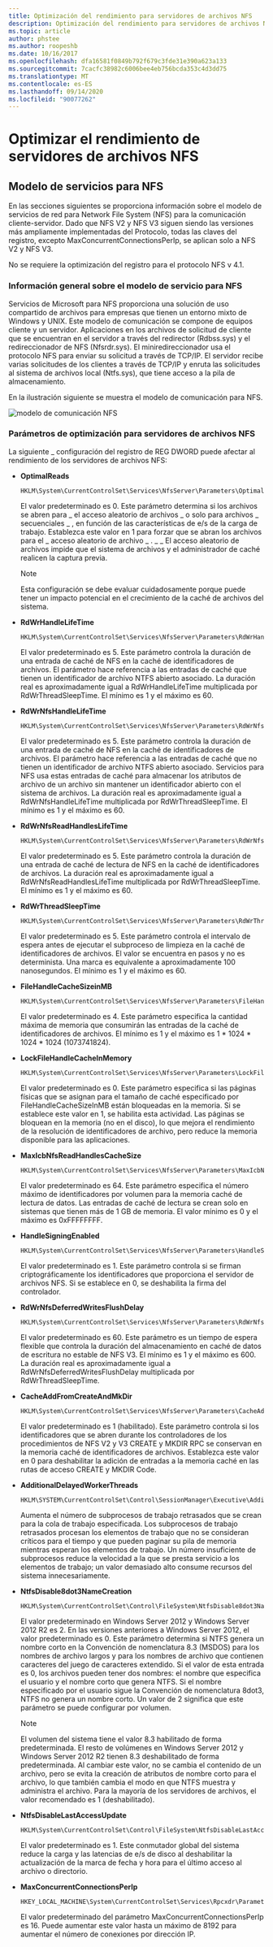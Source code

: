 ```yaml
---
title: Optimización del rendimiento para servidores de archivos NFS
description: Optimización del rendimiento para servidores de archivos NFS
ms.topic: article
author: phstee
ms.author: roopeshb
ms.date: 10/16/2017
ms.openlocfilehash: dfa16581f0849b792f679c3fde31e390a623a133
ms.sourcegitcommit: 7cacfc38982c6006bee4eb756bcda353c4d3dd75
ms.translationtype: MT
ms.contentlocale: es-ES
ms.lasthandoff: 09/14/2020
ms.locfileid: "90077262"
---
```

# <a name="performance-tuning-nfs-file-servers"></a>Optimizar el rendimiento de servidores de archivos NFS

## <a name="services-for-nfs-model"></a><a href="" id="servicesnfs"></a>Modelo de servicios para NFS


En las secciones siguientes se proporciona información sobre el modelo de servicios de red para Network File System (NFS) para la comunicación cliente-servidor. Dado que NFS V2 y NFS V3 siguen siendo las versiones más ampliamente implementadas del Protocolo, todas las claves del registro, excepto MaxConcurrentConnectionsPerIp, se aplican solo a NFS V2 y NFS V3.

No se requiere la optimización del registro para el protocolo NFS v 4.1.

### <a name="service-for-nfs-model-overview"></a>Información general sobre el modelo de servicio para NFS

Servicios de Microsoft para NFS proporciona una solución de uso compartido de archivos para empresas que tienen un entorno mixto de Windows y UNIX. Este modelo de comunicación se compone de equipos cliente y un servidor. Aplicaciones en los archivos de solicitud de cliente que se encuentran en el servidor a través del redirector (Rdbss.sys) y el redireccionador de NFS (Nfsrdr.sys). El miniredireccionador usa el protocolo NFS para enviar su solicitud a través de TCP/IP. El servidor recibe varias solicitudes de los clientes a través de TCP/IP y enruta las solicitudes al sistema de archivos local (Ntfs.sys), que tiene acceso a la pila de almacenamiento.

En la ilustración siguiente se muestra el modelo de comunicación para NFS.

![modelo de comunicación NFS](../../media/perftune-guide-nfs-model.png)

### <a name="tuning-parameters-for-nfs-file-servers"></a>Parámetros de optimización para servidores de archivos NFS

La siguiente \_ configuración del registro de REG DWORD puede afectar al rendimiento de los servidores de archivos NFS:

-   **OptimalReads**

    ```
    HKLM\System\CurrentControlSet\Services\NfsServer\Parameters\OptimalReads
    ```

    El valor predeterminado es 0. Este parámetro determina si los archivos se abren para \_ el acceso aleatorio de archivos \_ o solo para archivos \_ secuenciales \_ , en función de las características de e/s de la carga de trabajo. Establezca este valor en 1 para forzar que se abran los archivos para el \_ acceso aleatorio de archivo \_ . \_ \_ El acceso aleatorio de archivos impide que el sistema de archivos y el administrador de caché realicen la captura previa.

    >[!NOTE]
    > Esta configuración se debe evaluar cuidadosamente porque puede tener un impacto potencial en el crecimiento de la caché de archivos del sistema.


-   **RdWrHandleLifeTime**

    ```
    HKLM\System\CurrentControlSet\Services\NfsServer\Parameters\RdWrHandleLifeTime
    ```

    El valor predeterminado es 5. Este parámetro controla la duración de una entrada de caché de NFS en la caché de identificadores de archivos. El parámetro hace referencia a las entradas de caché que tienen un identificador de archivo NTFS abierto asociado. La duración real es aproximadamente igual a RdWrHandleLifeTime multiplicada por RdWrThreadSleepTime. El mínimo es 1 y el máximo es 60.

-   **RdWrNfsHandleLifeTime**

    ```
    HKLM\System\CurrentControlSet\Services\NfsServer\Parameters\RdWrNfsHandleLifeTime
    ```

    El valor predeterminado es 5. Este parámetro controla la duración de una entrada de caché de NFS en la caché de identificadores de archivos. El parámetro hace referencia a las entradas de caché que no tienen un identificador de archivo NTFS abierto asociado. Servicios para NFS usa estas entradas de caché para almacenar los atributos de archivo de un archivo sin mantener un identificador abierto con el sistema de archivos. La duración real es aproximadamente igual a RdWrNfsHandleLifeTime multiplicada por RdWrThreadSleepTime. El mínimo es 1 y el máximo es 60.

-   **RdWrNfsReadHandlesLifeTime**

    ```
    HKLM\System\CurrentControlSet\Services\NfsServer\Parameters\RdWrNfsReadHandlesLifeTime
    ```

    El valor predeterminado es 5. Este parámetro controla la duración de una entrada de caché de lectura de NFS en la caché de identificadores de archivos. La duración real es aproximadamente igual a RdWrNfsReadHandlesLifeTime multiplicada por RdWrThreadSleepTime. El mínimo es 1 y el máximo es 60.

-   **RdWrThreadSleepTime**

    ```
    HKLM\System\CurrentControlSet\Services\NfsServer\Parameters\RdWrThreadSleepTime
    ```

    El valor predeterminado es 5. Este parámetro controla el intervalo de espera antes de ejecutar el subproceso de limpieza en la caché de identificadores de archivos. El valor se encuentra en pasos y no es determinista. Una marca es equivalente a aproximadamente 100 nanosegundos. El mínimo es 1 y el máximo es 60.

-   **FileHandleCacheSizeinMB**

    ```
    HKLM\System\CurrentControlSet\Services\NfsServer\Parameters\FileHandleCacheSizeinMB
    ```

    El valor predeterminado es 4. Este parámetro especifica la cantidad máxima de memoria que consumirán las entradas de la caché de identificadores de archivos. El mínimo es 1 y el máximo es 1 \* 1024 \* 1024 \* 1024 (1073741824).

-   **LockFileHandleCacheInMemory**

    ```
    HKLM\System\CurrentControlSet\Services\NfsServer\Parameters\LockFileHandleCacheInMemory
    ```

    El valor predeterminado es 0. Este parámetro especifica si las páginas físicas que se asignan para el tamaño de caché especificado por FileHandleCacheSizeInMB están bloqueadas en la memoria. Si se establece este valor en 1, se habilita esta actividad. Las páginas se bloquean en la memoria (no en el disco), lo que mejora el rendimiento de la resolución de identificadores de archivo, pero reduce la memoria disponible para las aplicaciones.

-   **MaxIcbNfsReadHandlesCacheSize**

    ```
    HKLM\System\CurrentControlSet\Services\NfsServer\Parameters\MaxIcbNfsReadHandlesCacheSize
    ```

    El valor predeterminado es 64. Este parámetro especifica el número máximo de identificadores por volumen para la memoria caché de lectura de datos. Las entradas de caché de lectura se crean solo en sistemas que tienen más de 1 GB de memoria. El valor mínimo es 0 y el máximo es 0xFFFFFFFF.

-   **HandleSigningEnabled**

    ```
    HKLM\System\CurrentControlSet\Services\NfsServer\Parameters\HandleSigningEnabled
    ```

    El valor predeterminado es 1. Este parámetro controla si se firman criptográficamente los identificadores que proporciona el servidor de archivos NFS. Si se establece en 0, se deshabilita la firma del controlador.

-   **RdWrNfsDeferredWritesFlushDelay**

    ```
    HKLM\System\CurrentControlSet\Services\NfsServer\Parameters\RdWrNfsDeferredWritesFlushDelay
    ```

    El valor predeterminado es 60. Este parámetro es un tiempo de espera flexible que controla la duración del almacenamiento en caché de datos de escritura no estable de NFS V3. El mínimo es 1 y el máximo es 600. La duración real es aproximadamente igual a RdWrNfsDeferredWritesFlushDelay multiplicada por RdWrThreadSleepTime.

-   **CacheAddFromCreateAndMkDir**

    ```
    HKLM\System\CurrentControlSet\Services\NfsServer\Parameters\CacheAddFromCreateAndMkDir
    ```

    El valor predeterminado es 1 (habilitado). Este parámetro controla si los identificadores que se abren durante los controladores de los procedimientos de NFS V2 y V3 CREATE y MKDIR RPC se conservan en la memoria caché de identificadores de archivos. Establezca este valor en 0 para deshabilitar la adición de entradas a la memoria caché en las rutas de acceso CREATE y MKDIR Code.

-   **AdditionalDelayedWorkerThreads**

    ```
    HKLM\SYSTEM\CurrentControlSet\Control\SessionManager\Executive\AdditionalDelayedWorkerThreads
    ```

    Aumenta el número de subprocesos de trabajo retrasados que se crean para la cola de trabajo especificada. Los subprocesos de trabajo retrasados procesan los elementos de trabajo que no se consideran críticos para el tiempo y que pueden paginar su pila de memoria mientras esperan los elementos de trabajo. Un número insuficiente de subprocesos reduce la velocidad a la que se presta servicio a los elementos de trabajo; un valor demasiado alto consume recursos del sistema innecesariamente.

-   **NtfsDisable8dot3NameCreation**

    ```
    HKLM\System\CurrentControlSet\Control\FileSystem\NtfsDisable8dot3NameCreation
    ```

    El valor predeterminado en Windows Server 2012 y Windows Server 2012 R2 es 2. En las versiones anteriores a Windows Server 2012, el valor predeterminado es 0. Este parámetro determina si NTFS genera un nombre corto en la Convención de nomenclatura 8.3 (MSDOS) para los nombres de archivo largos y para los nombres de archivo que contienen caracteres del juego de caracteres extendido. Si el valor de esta entrada es 0, los archivos pueden tener dos nombres: el nombre que especifica el usuario y el nombre corto que genera NTFS. Si el nombre especificado por el usuario sigue la Convención de nomenclatura 8dot3, NTFS no genera un nombre corto. Un valor de 2 significa que este parámetro se puede configurar por volumen.

    >[!NOTE]
    > El volumen del sistema tiene el valor 8.3 habilitado de forma predeterminada. El resto de volúmenes en Windows Server 2012 y Windows Server 2012 R2 tienen 8.3 deshabilitado de forma predeterminada. Al cambiar este valor, no se cambia el contenido de un archivo, pero se evita la creación de atributos de nombre corto para el archivo, lo que también cambia el modo en que NTFS muestra y administra el archivo. Para la mayoría de los servidores de archivos, el valor recomendado es 1 (deshabilitado).


-   **NtfsDisableLastAccessUpdate**

    ```
    HKLM\System\CurrentControlSet\Control\FileSystem\NtfsDisableLastAccessUpdate
    ```

    El valor predeterminado es 1. Este conmutador global del sistema reduce la carga y las latencias de e/s de disco al deshabilitar la actualización de la marca de fecha y hora para el último acceso al archivo o directorio.

-   **MaxConcurrentConnectionsPerIp**

    ```
    HKEY_LOCAL_MACHINE\System\CurrentControlSet\Services\Rpcxdr\Parameters\MaxConcurrentConnectionsPerIp
    ```

    El valor predeterminado del parámetro MaxConcurrentConnectionsPerIp es 16. Puede aumentar este valor hasta un máximo de 8192 para aumentar el número de conexiones por dirección IP.

